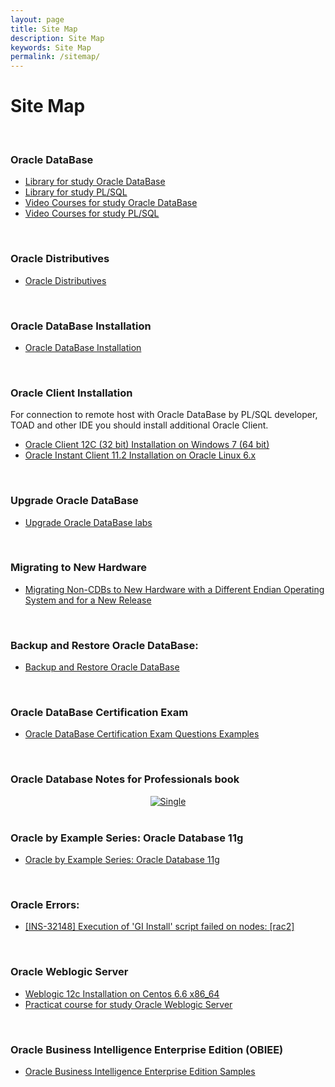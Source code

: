 ```yaml
---
layout: page
title: Site Map
description: Site Map
keywords: Site Map
permalink: /sitemap/
---
```


# Site Map

<br/>

### Oracle DataBase

<ul>
    <li><a href="/library-for-study-oracle-database/">Library for study Oracle DataBase</a></li>
    <li><a href="/library-for-study-plsql/">Library for study PL/SQL</a></li>
    <li><a href="/video-courses-oracle-database/">Video Courses for study Oracle DataBase</a></li>
    <li><a href="/video-courses-plsql-language/">Video Courses for study PL/SQL</a></li>
</ul>

<br/>

### Oracle Distributives

<ul>
    <li><a href="/database/distributives/">Oracle Distributives</a></li>
</ul>

<br/>

### Oracle DataBase Installation

<ul>
    <li><a href="/database/installation/">Oracle DataBase Installation</a></li>
</ul>

<br/>

### Oracle Client Installation

For connection to remote host with Oracle DataBase by PL/SQL developer, TOAD and other IDE you should install additional Oracle Client.

<ul>
    <li><a href="/client/installation/windows/7/oracle/12.1/">Oracle Client 12C (32 bit) Installation on Windows 7 (64 bit)</a></li>
    <li><a href="/client/installation/linux/6.3/oracle/11.2/">Oracle Instant Client 11.2 Installation on Oracle Linux 6.x</a></li>
</ul>

<br/>

### Upgrade Oracle DataBase

<ul>
    <li><a href="/database/upgrade/">Upgrade Oracle DataBase labs</a></li>

</ul>

<br/>

### Migrating to New Hardware

<ul>
    <li><a href="/files/migrating-non-cdbs-new-hardware-different-endian-operating-system-and-new-release.pdf">Migrating Non-CDBs to New Hardware with a Different Endian Operating System and for a New Release</a></li>

</ul>

<br/>

### Backup and Restore Oracle DataBase:

<ul>
    <li>
        <a href="/database/backup-and-restore/">Backup and Restore Oracle DataBase</a>
    </li>
</ul>

<br/>

### Oracle DataBase Certification Exam

<ul>
    <li><a href="/database/certification/examples/">Oracle DataBase Certification Exam Questions Examples</a></li>

</ul>

<br/>

### Oracle Database Notes for Professionals book

<div align="center">
    <a href="https://goalkicker.com/OracleDatabaseBook/">
    <img src="https://goalkicker.com/OracleDatabaseBook/OracleDatabaseGrow.png" border="0" alt="Single"></a>
</div>

<br/>

### Oracle by Example Series: Oracle Database 11g

<ul>
    <li><a href="/website/02-materials/OracleByExamplesSeries/">Oracle by Example Series: Oracle Database 11g</a></li>

</ul>

<br/>

### Oracle Errors:

<ul>
    <li><a href="/docs/errors/ins-32148/Execution-of-GI-Install-script-failed-on-nodes/">[INS-32148] Execution of 'GI Install' script failed on nodes: [rac2]</a></li>

</ul>

<br/>

### Oracle Weblogic Server

<ul>
    <li><a href="//javadev.org/docs/appserv/weblogic/12c/installation/">Weblogic 12c Installation on Centos 6.6 x86_64</a></li>
    <li><a href="/docs/oracle-application-server/weblogic/weblogic-seminar/">Practicat course for study Oracle Weblogic Server</a></li>
</ul>

<br/>

### Oracle Business Intelligence Enterprise Edition (OBIEE)

<ul>
    <li><a href="http://www.oracle.com/technetwork/middleware/bi-foundation/obiee-samples-167534.html" rel="nofollow">Oracle Business Intelligence Enterprise Edition Samples</a></li>
</ul>
